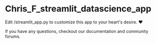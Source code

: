 # Chris_F_streamlit_datascience_app

Edit /streamlit_app.py to customize this app to your heart's desire. ❤️

If you have any questions, checkout our documentation and community forums.
